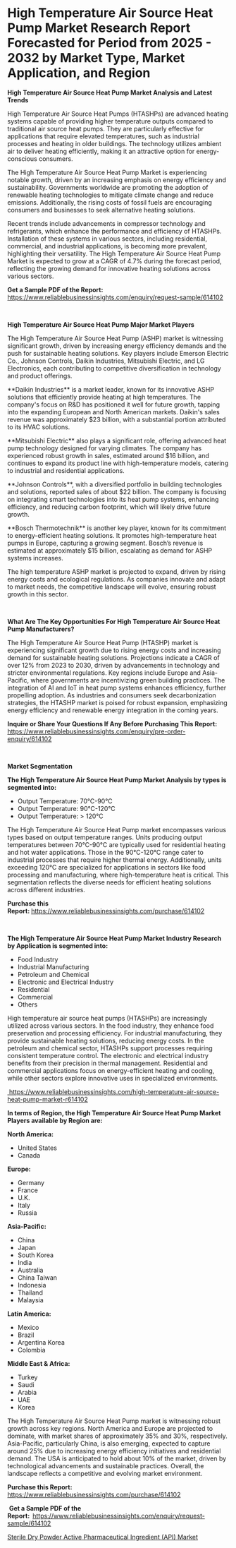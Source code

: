 <p><h1>High Temperature Air Source Heat Pump Market Research Report Forecasted for Period from 2025 -  2032 by Market Type, Market Application, and Region</h1></p><p><strong>High Temperature Air Source Heat Pump Market Analysis and Latest Trends</strong></p>
<p><p>High Temperature Air Source Heat Pumps (HTASHPs) are advanced heating systems capable of providing higher temperature outputs compared to traditional air source heat pumps. They are particularly effective for applications that require elevated temperatures, such as industrial processes and heating in older buildings. The technology utilizes ambient air to deliver heating efficiently, making it an attractive option for energy-conscious consumers.</p><p>The High Temperature Air Source Heat Pump Market is experiencing notable growth, driven by an increasing emphasis on energy efficiency and sustainability. Governments worldwide are promoting the adoption of renewable heating technologies to mitigate climate change and reduce emissions. Additionally, the rising costs of fossil fuels are encouraging consumers and businesses to seek alternative heating solutions.</p><p>Recent trends include advancements in compressor technology and refrigerants, which enhance the performance and efficiency of HTASHPs. Installation of these systems in various sectors, including residential, commercial, and industrial applications, is becoming more prevalent, highlighting their versatility. The High Temperature Air Source Heat Pump Market is expected to grow at a CAGR of 4.7% during the forecast period, reflecting the growing demand for innovative heating solutions across various sectors.</p></p>
<p><strong>Get a Sample PDF of the Report:&nbsp;</strong> <a href="https://www.reliablebusinessinsights.com/enquiry/request-sample/614102?utm_campaign=2811&utm_medium=2&utm_source=Github&utm_content=ia&utm_term=24032025&utm_id=high-temperature-air-source-heat-pump">https://www.reliablebusinessinsights.com/enquiry/request-sample/614102</a></p>
<p>&nbsp;</p>
<p><strong>High Temperature Air Source Heat Pump Major Market Players</strong></p>
<p><p>The High Temperature Air Source Heat Pump (ASHP) market is witnessing significant growth, driven by increasing energy efficiency demands and the push for sustainable heating solutions. Key players include Emerson Electric Co., Johnson Controls, Daikin Industries, Mitsubishi Electric, and LG Electronics, each contributing to competitive diversification in technology and product offerings.</p><p>**Daikin Industries** is a market leader, known for its innovative ASHP solutions that efficiently provide heating at high temperatures. The company's focus on R&D has positioned it well for future growth, tapping into the expanding European and North American markets. Daikin's sales revenue was approximately $23 billion, with a substantial portion attributed to its HVAC solutions.</p><p>**Mitsubishi Electric** also plays a significant role, offering advanced heat pump technology designed for varying climates. The company has experienced robust growth in sales, estimated around $16 billion, and continues to expand its product line with high-temperature models, catering to industrial and residential applications.</p><p>**Johnson Controls**, with a diversified portfolio in building technologies and solutions, reported sales of about $22 billion. The company is focusing on integrating smart technologies into its heat pump systems, enhancing efficiency, and reducing carbon footprint, which will likely drive future growth.</p><p>**Bosch Thermotechnik** is another key player, known for its commitment to energy-efficient heating solutions. It promotes high-temperature heat pumps in Europe, capturing a growing segment. Bosch’s revenue is estimated at approximately $15 billion, escalating as demand for ASHP systems increases.</p><p>The high temperature ASHP market is projected to expand, driven by rising energy costs and ecological regulations. As companies innovate and adapt to market needs, the competitive landscape will evolve, ensuring robust growth in this sector.</p></p>
<p>&nbsp;</p>
<p><strong>What Are The Key Opportunities For High Temperature Air Source Heat Pump Manufacturers?</strong></p>
<p><p>The High Temperature Air Source Heat Pump (HTASHP) market is experiencing significant growth due to rising energy costs and increasing demand for sustainable heating solutions. Projections indicate a CAGR of over 12% from 2023 to 2030, driven by advancements in technology and stricter environmental regulations. Key regions include Europe and Asia-Pacific, where governments are incentivizing green building practices. The integration of AI and IoT in heat pump systems enhances efficiency, further propelling adoption. As industries and consumers seek decarbonization strategies, the HTASHP market is poised for robust expansion, emphasizing energy efficiency and renewable energy integration in the coming years.</p></p>
<p><strong>Inquire or Share Your Questions If Any Before Purchasing This Report:</strong> <a href="https://www.reliablebusinessinsights.com/enquiry/pre-order-enquiry/614102?utm_campaign=2811&utm_medium=2&utm_source=Github&utm_content=ia&utm_term=24032025&utm_id=high-temperature-air-source-heat-pump">https://www.reliablebusinessinsights.com/enquiry/pre-order-enquiry/614102</a></p>
<p>&nbsp;</p>
<p><strong>Market Segmentation</strong></p>
<p><strong>The High Temperature Air Source Heat Pump Market Analysis by types is segmented into:</strong></p>
<p><ul><li>Output Temperature: 70°C-90°C</li><li>Output Temperature: 90°C-120°C</li><li>Output Temperature: > 120°C</li></ul></p>
<p><p>The High Temperature Air Source Heat Pump market encompasses various types based on output temperature ranges. Units producing output temperatures between 70°C-90°C are typically used for residential heating and hot water applications. Those in the 90°C-120°C range cater to industrial processes that require higher thermal energy. Additionally, units exceeding 120°C are specialized for applications in sectors like food processing and manufacturing, where high-temperature heat is critical. This segmentation reflects the diverse needs for efficient heating solutions across different industries.</p></p>
<p><strong>Purchase this Report:&nbsp;</strong><a href="https://www.reliablebusinessinsights.com/purchase/614102?utm_campaign=2811&utm_medium=2&utm_source=Github&utm_content=ia&utm_term=24032025&utm_id=high-temperature-air-source-heat-pump">https://www.reliablebusinessinsights.com/purchase/614102</a></p>
<p>&nbsp;</p>
<p><strong>The High Temperature Air Source Heat Pump Market Industry Research by Application is segmented into:</strong></p>
<p><ul><li>Food Industry</li><li>Industrial Manufacturing</li><li>Petroleum and Chemical</li><li>Electronic and Electrical Industry</li><li>Residential</li><li>Commercial</li><li>Others</li></ul></p>
<p><p>High temperature air source heat pumps (HTASHPs) are increasingly utilized across various sectors. In the food industry, they enhance food preservation and processing efficiency. For industrial manufacturing, they provide sustainable heating solutions, reducing energy costs. In the petroleum and chemical sector, HTASHPs support processes requiring consistent temperature control. The electronic and electrical industry benefits from their precision in thermal management. Residential and commercial applications focus on energy-efficient heating and cooling, while other sectors explore innovative uses in specialized environments.</p></p>
<p><a href="https://www.reliablebusinessinsights.com/high-temperature-air-source-heat-pump-market-r614102?utm_campaign=2811&utm_medium=2&utm_source=Github&utm_content=ia&utm_term=24032025&utm_id=high-temperature-air-source-heat-pump">&nbsp;https://www.reliablebusinessinsights.com/high-temperature-air-source-heat-pump-market-r614102</a></p>
<p><strong>In terms of Region, the High Temperature Air Source Heat Pump Market Players available by Region are:</strong></p>
<p>
    <p> <strong> North America: </strong>
        <ul>
            <li>United States</li>
            <li>Canada</li>
        </ul>
        </p> 
    <p> <strong> Europe: </strong>
        <ul>
            <li>Germany</li>
            <li>France</li>
            <li>U.K.</li>
            <li>Italy</li>
            <li>Russia</li>
        </ul>
        </p> 
    <p> <strong> Asia-Pacific: </strong>
        <ul>
            <li>China</li>
            <li>Japan</li>
            <li>South Korea</li>
            <li>India</li>
            <li>Australia</li>
            <li>China Taiwan</li>
            <li>Indonesia</li>
            <li>Thailand</li>
            <li>Malaysia</li>
        </ul>
        </p> 
    <p> <strong> Latin America: </strong>
        <ul>
            <li>Mexico</li>
            <li>Brazil</li>
            <li>Argentina Korea</li>
            <li>Colombia</li>
        </ul>
        </p> 
    <p> <strong> Middle East & Africa: </strong>
        <ul>
            <li>Turkey</li>
            <li>Saudi</li>
            <li>Arabia</li>
            <li>UAE</li>
            <li>Korea</li>
        </ul>
    </p>
    </p>
<p><p>The High Temperature Air Source Heat Pump market is witnessing robust growth across key regions. North America and Europe are projected to dominate, with market shares of approximately 35% and 30%, respectively. Asia-Pacific, particularly China, is also emerging, expected to capture around 25% due to increasing energy efficiency initiatives and residential demand. The USA is anticipated to hold about 10% of the market, driven by technological advancements and sustainable practices. Overall, the landscape reflects a competitive and evolving market environment.</p></p>
<p><strong>Purchase this Report: </strong><a href="https://www.reliablebusinessinsights.com/purchase/614102?utm_campaign=2811&utm_medium=2&utm_source=Github&utm_content=ia&utm_term=24032025&utm_id=high-temperature-air-source-heat-pump">https://www.reliablebusinessinsights.com/purchase/614102</a></p>
<p>&nbsp;<strong>Get a Sample PDF of the Report:&nbsp;&nbsp;</strong><a href="https://www.reliablebusinessinsights.com/enquiry/request-sample/614102?utm_campaign=2811&utm_medium=2&utm_source=Github&utm_content=ia&utm_term=24032025&utm_id=high-temperature-air-source-heat-pump">https://www.reliablebusinessinsights.com/enquiry/request-sample/614102</a></p>
<p><strong></strong></p>
<p><p><a href="https://github.com/nafidurii/Market-Research-Report-List-1/blob/main/sterile-dry-powder-active-pharmaceutical-ingredient-api-market.md?utm_campaign=2811&utm_medium=2&utm_source=Github&utm_content=ia&utm_term=24032025&utm_id=high-temperature-air-source-heat-pump">Sterile Dry Powder Active Pharmaceutical Ingredient (API) Market</a></p></p>